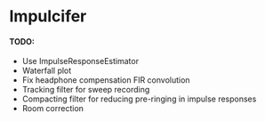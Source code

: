 # Impulcifer

#### TODO:
- Use ImpulseResponseEstimator
- Waterfall plot
- Fix headphone compensation FIR convolution
- Tracking filter for sweep recording
- Compacting filter for reducing pre-ringing in impulse responses
- Room correction
